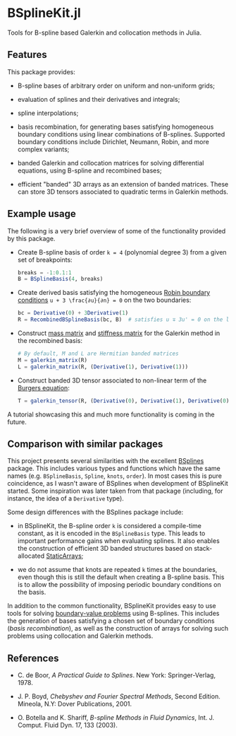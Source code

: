 # BSplineKit.jl

Tools for B-spline based Galerkin and collocation methods in Julia.

## Features

This package provides:

- B-spline bases of arbitrary order on uniform and non-uniform grids;

- evaluation of splines and their derivatives and integrals;

- spline interpolations;

- basis recombination, for generating bases satisfying homogeneous boundary
  conditions using linear combinations of B-splines.
  Supported boundary conditions include Dirichlet, Neumann, Robin, and more
  complex variants;

- banded Galerkin and collocation matrices for solving differential equations,
  using B-spline and recombined bases;

- efficient "banded" 3D arrays as an extension of banded matrices.
  These can store 3D tensors associated to quadratic terms in Galerkin methods.

## Example usage

The following is a very brief overview of some of the functionality provided
by this package.

- Create B-spline basis of order ``k = 4`` (polynomial degree 3) from a given
  set of breakpoints:

  ```julia
  breaks = -1:0.1:1
  B = BSplineBasis(4, breaks)
  ```

- Create derived basis satisfying the homogeneous [Robin boundary
  conditions](https://en.wikipedia.org/wiki/Robin_boundary_condition)
  ``u + 3 \frac{∂u}{∂n} = 0`` on the two boundaries:

  ```julia
  bc = Derivative(0) + 3Derivative(1)
  R = RecombinedBSplineBasis(bc, B)  # satisfies u ∓ 3u' = 0 on the left/right boundary
  ```

- Construct [mass matrix](https://en.wikipedia.org/wiki/Mass_matrix) and
  [stiffness matrix](https://en.wikipedia.org/wiki/Stiffness_matrix) for
  the Galerkin method in the recombined basis:

  ```julia
  # By default, M and L are Hermitian banded matrices
  M = galerkin_matrix(R)
  L = galerkin_matrix(R, (Derivative(1), Derivative(1)))
  ```

- Construct banded 3D tensor associated to non-linear term of the [Burgers
  equation](https://en.wikipedia.org/wiki/Burgers%27_equation):

  ```julia
  T = galerkin_tensor(R, (Derivative(0), Derivative(1), Derivative(0)))
  ```

A tutorial showcasing this and much more functionality is coming in the
future.

## Comparison with similar packages

This project presents several similarities with the excellent
[BSplines](https://github.com/sostock/BSplines.jl) package.
This includes various types and functions which have the same names (e.g.
`BSplineBasis`, `Spline`, `knots`, `order`).
In most cases this is pure coincidence, as I wasn't aware of BSplines when
development of BSplineKit started.
Some inspiration was later taken from that package (including, for instance,
the idea of a `Derivative` type).

Some design differences with the BSplines package include:

- in BSplineKit, the B-spline order `k` is considered a compile-time
  constant, as it is encoded in the `BSplineBasis` type.
  This leads to important performance gains when evaluating splines.
  It also enables the construction of efficient 3D banded structures based on
  stack-allocated
  [StaticArrays](https://github.com/JuliaArrays/StaticArrays.jl);

- we do not assume that knots are repeated `k` times at the boundaries, even
  though this is still the default when creating a B-spline basis.
  This is to allow the possibility of imposing periodic boundary conditions
  on the basis.

In addition to the common functionality,
BSplineKit provides easy to use tools for solving
[boundary-value problems](https://en.wikipedia.org/wiki/Boundary_value_problem)
using B-splines.
This includes the generation of bases satisfying a chosen set of boundary
conditions (*basis recombination*), as well as the construction of
arrays for solving such problems using collocation and Galerkin methods.

## References

- C. de Boor, *A Practical Guide to Splines*. New York: Springer-Verlag, 1978.

- J. P. Boyd, *Chebyshev and Fourier Spectral Methods*, Second Edition.
  Mineola, N.Y: Dover Publications, 2001.

- O. Botella and K. Shariff, *B-spline Methods in Fluid Dynamics*, Int. J. Comput.
  Fluid Dyn. 17, 133 (2003).

